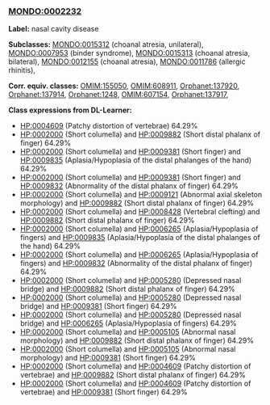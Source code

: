 
### [MONDO:0002232](http://purl.obolibrary.org/obo/MONDO_0002232)
**Label:** nasal cavity disease

**Subclasses:** [MONDO:0015312](http://purl.obolibrary.org/obo/MONDO_0015312) (choanal atresia, unilateral), [MONDO:0007953](http://purl.obolibrary.org/obo/MONDO_0007953) (binder syndrome), [MONDO:0015313](http://purl.obolibrary.org/obo/MONDO_0015313) (choanal atresia, bilateral), [MONDO:0012155](http://purl.obolibrary.org/obo/MONDO_0012155) (choanal atresia), [MONDO:0011786](http://purl.obolibrary.org/obo/MONDO_0011786) (allergic rhinitis), 

**Corr. equiv. classes:** [OMIM:155050](http://purl.obolibrary.org/obo/OMIM_155050), [OMIM:608911](http://purl.obolibrary.org/obo/OMIM_608911), [Orphanet:137920](http://www.orpha.net/ORDO/Orphanet_137920), [Orphanet:137914](http://www.orpha.net/ORDO/Orphanet_137914), [Orphanet:1248](http://www.orpha.net/ORDO/Orphanet_1248), [OMIM:607154](http://purl.obolibrary.org/obo/OMIM_607154), [Orphanet:137917](http://www.orpha.net/ORDO/Orphanet_137917), 

**Class expressions from DL-Learner:**

- [HP:0004609](http://purl.obolibrary.org/obo/HP_0004609) (Patchy distortion of vertebrae) 64.29%
- [HP:0002000](http://purl.obolibrary.org/obo/HP_0002000) (Short columella) and [HP:0009882](http://purl.obolibrary.org/obo/HP_0009882) (Short distal phalanx of finger) 64.29%
- [HP:0002000](http://purl.obolibrary.org/obo/HP_0002000) (Short columella) and [HP:0009381](http://purl.obolibrary.org/obo/HP_0009381) (Short finger) and [HP:0009835](http://purl.obolibrary.org/obo/HP_0009835) (Aplasia/Hypoplasia of the distal phalanges of the hand) 64.29%
- [HP:0002000](http://purl.obolibrary.org/obo/HP_0002000) (Short columella) and [HP:0009381](http://purl.obolibrary.org/obo/HP_0009381) (Short finger) and [HP:0009832](http://purl.obolibrary.org/obo/HP_0009832) (Abnormality of the distal phalanx of finger) 64.29%
- [HP:0002000](http://purl.obolibrary.org/obo/HP_0002000) (Short columella) and [HP:0009121](http://purl.obolibrary.org/obo/HP_0009121) (Abnormal axial skeleton morphology) and [HP:0009882](http://purl.obolibrary.org/obo/HP_0009882) (Short distal phalanx of finger) 64.29%
- [HP:0002000](http://purl.obolibrary.org/obo/HP_0002000) (Short columella) and [HP:0008428](http://purl.obolibrary.org/obo/HP_0008428) (Vertebral clefting) and [HP:0009882](http://purl.obolibrary.org/obo/HP_0009882) (Short distal phalanx of finger) 64.29%
- [HP:0002000](http://purl.obolibrary.org/obo/HP_0002000) (Short columella) and [HP:0006265](http://purl.obolibrary.org/obo/HP_0006265) (Aplasia/Hypoplasia of fingers) and [HP:0009835](http://purl.obolibrary.org/obo/HP_0009835) (Aplasia/Hypoplasia of the distal phalanges of the hand) 64.29%
- [HP:0002000](http://purl.obolibrary.org/obo/HP_0002000) (Short columella) and [HP:0006265](http://purl.obolibrary.org/obo/HP_0006265) (Aplasia/Hypoplasia of fingers) and [HP:0009832](http://purl.obolibrary.org/obo/HP_0009832) (Abnormality of the distal phalanx of finger) 64.29%
- [HP:0002000](http://purl.obolibrary.org/obo/HP_0002000) (Short columella) and [HP:0005280](http://purl.obolibrary.org/obo/HP_0005280) (Depressed nasal bridge) and [HP:0009882](http://purl.obolibrary.org/obo/HP_0009882) (Short distal phalanx of finger) 64.29%
- [HP:0002000](http://purl.obolibrary.org/obo/HP_0002000) (Short columella) and [HP:0005280](http://purl.obolibrary.org/obo/HP_0005280) (Depressed nasal bridge) and [HP:0009381](http://purl.obolibrary.org/obo/HP_0009381) (Short finger) 64.29%
- [HP:0002000](http://purl.obolibrary.org/obo/HP_0002000) (Short columella) and [HP:0005280](http://purl.obolibrary.org/obo/HP_0005280) (Depressed nasal bridge) and [HP:0006265](http://purl.obolibrary.org/obo/HP_0006265) (Aplasia/Hypoplasia of fingers) 64.29%
- [HP:0002000](http://purl.obolibrary.org/obo/HP_0002000) (Short columella) and [HP:0005105](http://purl.obolibrary.org/obo/HP_0005105) (Abnormal nasal morphology) and [HP:0009882](http://purl.obolibrary.org/obo/HP_0009882) (Short distal phalanx of finger) 64.29%
- [HP:0002000](http://purl.obolibrary.org/obo/HP_0002000) (Short columella) and [HP:0005105](http://purl.obolibrary.org/obo/HP_0005105) (Abnormal nasal morphology) and [HP:0009381](http://purl.obolibrary.org/obo/HP_0009381) (Short finger) 64.29%
- [HP:0002000](http://purl.obolibrary.org/obo/HP_0002000) (Short columella) and [HP:0004609](http://purl.obolibrary.org/obo/HP_0004609) (Patchy distortion of vertebrae) and [HP:0009882](http://purl.obolibrary.org/obo/HP_0009882) (Short distal phalanx of finger) 64.29%
- [HP:0002000](http://purl.obolibrary.org/obo/HP_0002000) (Short columella) and [HP:0004609](http://purl.obolibrary.org/obo/HP_0004609) (Patchy distortion of vertebrae) and [HP:0009381](http://purl.obolibrary.org/obo/HP_0009381) (Short finger) 64.29%


